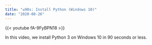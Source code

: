 ```yaml
---
title: "≤90s: Install Python (Windows 10)"
date: "2020-08-26"
---
```


{{< youtube fA-9FyBPN18 >}}

In this video, we install Python 3 on Windows 10 in 90 seconds or less.